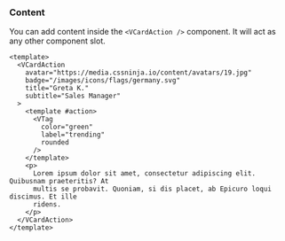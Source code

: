 ### Content

You can add content inside the `<VCardAction />` component. It will act as
any other component slot.

<!--code-->

```vue
<template>
  <VCardAction
    avatar="https://media.cssninja.io/content/avatars/19.jpg"
    badge="/images/icons/flags/germany.svg"
    title="Greta K."
    subtitle="Sales Manager"
  >
    <template #action>
      <VTag
        color="green"
        label="trending"
        rounded
      />
    </template>
    <p>
      Lorem ipsum dolor sit amet, consectetur adipiscing elit. Quibusnam praeteritis? At
      multis se probavit. Quoniam, si dis placet, ab Epicuro loqui discimus. Et ille
      ridens.
    </p>
  </VCardAction>
</template>
```

<!--/code-->
